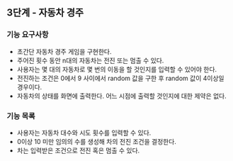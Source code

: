 ## 3단계 - 자동차 경주

### 기능 요구사항
- 초간단 자동차 경주 게임을 구현한다.
- 주어진 횟수 동안 n대의 자동차는 전진 또는 멈출 수 있다.
- 사용자는 몇 대의 자동차로 몇 번의 이동을 할 것인지를 입력할 수 있어야 한다.
- 전진하는 조건은 0에서 9 사이에서 random 값을 구한 후 random 값이 4이상일 경우이다.
- 자동차의 상태를 화면에 출력한다. 어느 시점에 출력할 것인지에 대한 제약은 없다.

### 기능 목록
- 사용자는 자동차 대수와 시도 횟수를 입력할 수 있다.
- 0이상 10 미만 임의의 수를 생성해 차의 전진 조건을 결정한다.
- 차는 입력받은 조건으로 전진 혹은 멈출 수 있다.
